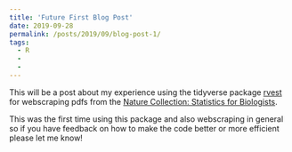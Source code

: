 ```yaml
---
title: 'Future First Blog Post'
date: 2019-09-28
permalink: /posts/2019/09/blog-post-1/
tags:
  - R
  - 
  - 
---
```


This will be a post about my experience using the tidyverse package [rvest](https://rvest.tidyverse.org) for webscraping pdfs from the [Nature Collection: Statistics for Biologists](https://www.nature.com/collections/qghhqm/pointsofsignificance).

This was the first time using this package and also webscraping in general so if you have feedback on how to make the code better or more efficient please let me know! 


